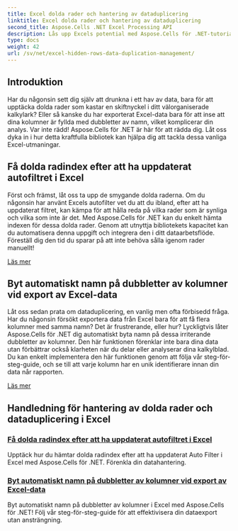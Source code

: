 ```yaml
---
title: Excel dolda rader och hantering av dataduplicering
linktitle: Excel dolda rader och hantering av dataduplicering
second_title: Aspose.Cells .NET Excel Processing API
description: Lås upp Excels potential med Aspose.Cells för .NET-tutorials, som ger insikter om hur du hanterar dolda rader och duplicerar data utan ansträngning.
type: docs
weight: 42
url: /sv/net/excel-hidden-rows-data-duplication-management/
---
```

## Introduktion

Har du någonsin sett dig själv att drunkna i ett hav av data, bara för att upptäcka dolda rader som kastar en skiftnyckel i ditt välorganiserade kalkylark? Eller så kanske du har exporterat Excel-data bara för att inse att dina kolumner är fyllda med dubbletter av namn, vilket komplicerar din analys. Var inte rädd! Aspose.Cells för .NET är här för att rädda dig. Låt oss dyka in i hur detta kraftfulla bibliotek kan hjälpa dig att tackla dessa vanliga Excel-utmaningar.

## Få dolda radindex efter att ha uppdaterat autofiltret i Excel

Först och främst, låt oss ta upp de smygande dolda raderna. Om du någonsin har använt Excels autofilter vet du att du ibland, efter att ha uppdaterat filtret, kan kämpa för att hålla reda på vilka rader som är synliga och vilka som inte är det. Med Aspose.Cells för .NET kan du enkelt hämta indexen för dessa dolda rader. Genom att utnyttja bibliotekets kapacitet kan du automatisera denna uppgift och integrera den i ditt dataarbetsflöde. Föreställ dig den tid du sparar på att inte behöva sålla igenom rader manuellt! 

[Läs mer](./get-all-hidden-row-indices-after-refreshing-auto-filter-in-excel/)

## Byt automatiskt namn på dubbletter av kolumner vid export av Excel-data

Låt oss sedan prata om dataduplicering, en vanlig men ofta förbisedd fråga. Har du någonsin försökt exportera data från Excel bara för att få flera kolumner med samma namn? Det är frustrerande, eller hur? Lyckligtvis låter Aspose.Cells för .NET dig automatiskt byta namn på dessa irriterande dubbletter av kolumner. Den här funktionen förenklar inte bara dina data utan förbättrar också klarheten när du delar eller analyserar dina kalkylblad. Du kan enkelt implementera den här funktionen genom att följa vår steg-för-steg-guide, och se till att varje kolumn har en unik identifierare innan din data når rapporten.

[Läs mer](./rename-duplicate-columns-automatically-while-exporting-worksheet-data-in-excel/)

## Handledning för hantering av dolda rader och dataduplicering i Excel
### [Få dolda radindex efter att ha uppdaterat autofiltret i Excel](./get-all-hidden-row-indices-after-refreshing-auto-filter-in-excel/)
Upptäck hur du hämtar dolda radindex efter att ha uppdaterat Auto Filter i Excel med Aspose.Cells för .NET. Förenkla din datahantering.
### [Byt automatiskt namn på dubbletter av kolumner vid export av Excel-data](./rename-duplicate-columns-automatically-while-exporting-worksheet-data-in-excel/)
Byt automatiskt namn på dubbletter av kolumner i Excel med Aspose.Cells för .NET! Följ vår steg-för-steg-guide för att effektivisera din dataexport utan ansträngning.